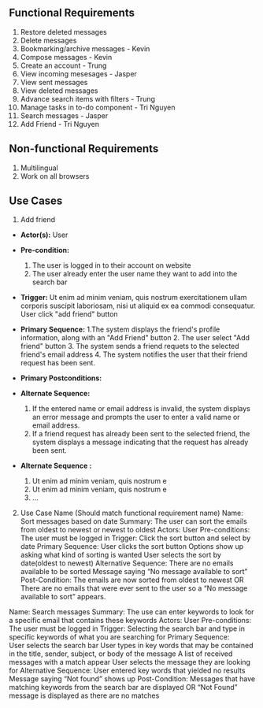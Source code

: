 ## Functional Requirements

1. Restore deleted messages 
2. Delete messages 
3. Bookmarking/archive messages - Kevin
4. Compose messages - Kevin
5. Create an account - Trung
6. View incoming mesesages - Jasper
7. View sent messages 
8. View deleted messages
9. Advance search items with filters - Trung
10. Manage tasks in to-do component -  Tri Nguyen
11. Search messages - Jasper
12. Add Friend - Tri Nguyen

## Non-functional Requirements

1. Multilingual
2. Work on all browsers

## Use Cases

1. Add friend
- **Actor(s):**
	User
- **Pre-condition:**
	1. The user is logged in to their account on website
	2. The user already enter the user name they want to add into the 
search bar	
- **Trigger:** <can be a list or short description> Ut enim ad minim veniam, quis nostrum exercitationem ullam corporis suscipit laboriosam, nisi ut aliquid ex ea commodi consequatur. 
	User click "add friend" button
- **Primary Sequence:**
	1.The system displays the friend's profile information, along with an "Add Friend" button
	2. The user select "Add friend" button
	3. The system sends a friend requets to the selected friend's email address
	4. The system notifies the user that their friend request has been sent.
- **Primary Postconditions:** <can be a list or short description> 

- **Alternate Sequence:** <you can have more than one alternate sequence to describe multiple issues that may arise>
 
  	1. If the entered name or email address is invalid, the system displays an error message and prompts the 
user to enter a valid name or email address.
  	2. If a friend request has already been sent to the selected friend, the system displays a message 
indicating that the request has already been sent.

- **Alternate Sequence <optional>:** <you can have more than one alternate sequence to describe multiple issues that may arise>
  
  1. Ut enim ad minim veniam, quis nostrum e
  2. Ut enim ad minim veniam, quis nostrum e
  3. ...
2. Use Case Name (Should match functional requirement name)
   Name: Sort messages based on date
Summary: The user can sort the emails from oldest to newest or newest to oldest
Actors: User
Pre-conditions: The user must be logged in
Trigger: Click the sort button and select by date
Primary Sequence:
User clicks the sort button
Options show up asking what kind of sorting is wanted
User selects the sort by date(oldest to newest)
Alternative Sequence:  There are no emails available to be sorted
Message saying “No message available to sort”
	Post-Condition: The emails are now sorted from oldest to newest
				OR
			      There are no emails that were ever sent to the user so a “No  message available to sort” appears.


Name: Search messages
Summary: The use can enter keywords to look for a specific email that contains these keywords
Actors: User
Pre-conditions: The user must be logged in
Trigger: Selecting the search bar and type in specific keywords of what you are searching for
Primary Sequence:  
User selects the search bar
User types in key words that may be contained in the title, sender, subject, or body of the message
A list of received messages with a match appear
User selects the message they are looking for
Alternative Sequence: User entered key words that yielded no results
Message saying “Not found” shows up
	Post-Condition: Messages that have matching keywords from the search bar are            displayed
OR
 			“Not Found” message is displayed as there are no matches


